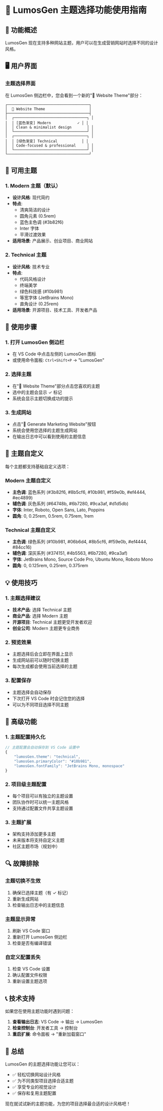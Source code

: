 # 🎨 LumosGen 主题选择功能使用指南

## 🎯 功能概述

LumosGen 现在支持多种网站主题，用户可以在生成营销网站时选择不同的设计风格。

## 🖥️ 用户界面

### 主题选择界面
在 LumosGen 侧边栏中，您会看到一个新的"🎨 Website Theme"部分：

```
┌─────────────────────────────────────┐
│  🎨 Website Theme                    │
├─────────────────────────────────────┤
│  ┌─────────────────────────────────┐ │
│  │ [蓝色渐变] Modern            ✓ │ │
│  │ Clean & minimalist design       │ │
│  └─────────────────────────────────┘ │
│  ┌─────────────────────────────────┐ │
│  │ [绿色渐变] Technical           │ │
│  │ Code-focused & professional     │ │
│  └─────────────────────────────────┘ │
└─────────────────────────────────────┘
```

## 🎨 可用主题

### 1. Modern 主题（默认）
- **设计风格**: 现代简约
- **特点**: 
  - 清爽简洁的设计
  - 圆角元素 (0.5rem)
  - 蓝色主色调 (#3b82f6)
  - Inter 字体
  - 平滑过渡效果
- **适用场景**: 产品展示、创业项目、商业网站

### 2. Technical 主题
- **设计风格**: 技术专业
- **特点**:
  - 代码风格设计
  - 终端美学
  - 绿色科技感 (#10b981)
  - 等宽字体 (JetBrains Mono)
  - 直角设计 (0.25rem)
- **适用场景**: 开源项目、技术工具、开发者产品

## 📱 使用步骤

### 1. 打开 LumosGen 侧边栏
- 在 VS Code 中点击左侧的 LumosGen 图标
- 或使用命令面板: `Ctrl+Shift+P` → "LumosGen"

### 2. 选择主题
- 在"🎨 Website Theme"部分点击您喜欢的主题
- 选中的主题会显示 ✓ 标记
- 系统会显示主题切换成功的提示

### 3. 生成网站
- 点击"🚀 Generate Marketing Website"按钮
- 系统会使用您选择的主题生成网站
- 在输出日志中可以看到使用的主题信息

## 🔧 主题自定义

每个主题都支持基础自定义选项：

### Modern 主题自定义
- **主色调**: 蓝色系列 (#3b82f6, #8b5cf6, #10b981, #f59e0b, #ef4444, #ec4899)
- **辅色调**: 灰色系列 (#64748b, #6b7280, #9ca3af, #d1d5db)
- **字体**: Inter, Roboto, Open Sans, Lato, Poppins
- **圆角**: 0, 0.25rem, 0.5rem, 0.75rem, 1rem

### Technical 主题自定义
- **主色调**: 绿色系列 (#10b981, #06b6d4, #8b5cf6, #f59e0b, #ef4444, #84cc16)
- **辅色调**: 深灰系列 (#374151, #4b5563, #6b7280, #9ca3af)
- **字体**: JetBrains Mono, Source Code Pro, Ubuntu Mono, Roboto Mono
- **圆角**: 0, 0.125rem, 0.25rem, 0.375rem

## 💡 使用技巧

### 1. 主题选择建议
- **技术产品**: 选择 Technical 主题
- **商业产品**: 选择 Modern 主题
- **开源项目**: Technical 主题更受开发者欢迎
- **创业公司**: Modern 主题更专业商务

### 2. 预览效果
- 主题选择后会立即在界面上显示
- 生成网站前可以随时切换主题
- 每次生成都会使用当前选择的主题

### 3. 配置保存
- 主题选择会自动保存
- 下次打开 VS Code 时会记住您的选择
- 可以为不同项目选择不同主题

## 🚀 高级功能

### 1. 主题配置持久化
```typescript
// 主题配置会自动保存到 VS Code 设置中
{
    "lumosGen.theme": "technical",
    "lumosGen.primaryColor": "#10b981",
    "lumosGen.fontFamily": "JetBrains Mono, monospace"
}
```

### 2. 项目级主题配置
- 每个项目可以有独立的主题设置
- 团队协作时可以统一主题风格
- 支持通过配置文件共享主题设置

### 3. 主题扩展
- 架构支持添加更多主题
- 未来版本将支持自定义主题
- 社区主题市场（规划中）

## 🔍 故障排除

### 主题切换不生效
1. 确保已选择主题（有 ✓ 标记）
2. 重新生成网站
3. 检查输出日志中的主题信息

### 主题显示异常
1. 刷新 VS Code 窗口
2. 重新打开 LumosGen 侧边栏
3. 检查是否有编译错误

### 自定义配置丢失
1. 检查 VS Code 设置
2. 确认配置文件权限
3. 重新设置主题选项

## 📞 技术支持

如果您在使用主题功能时遇到问题：

1. **查看输出日志**: VS Code → 输出 → LumosGen
2. **检查控制台**: 开发者工具 → 控制台
3. **重启扩展**: 命令面板 → "重新加载窗口"

## 🎉 总结

LumosGen 的主题选择功能让您可以：
- ✅ 轻松切换网站设计风格
- ✅ 为不同类型项目选择合适主题
- ✅ 享受专业的视觉设计
- ✅ 保存和复用主题配置

现在就试试新的主题功能，为您的项目选择最合适的设计风格吧！
